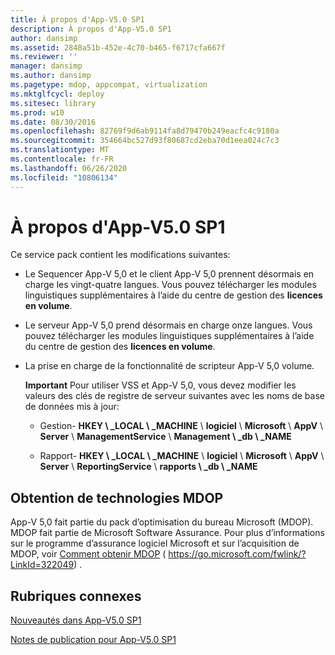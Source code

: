 ```yaml
---
title: À propos d'App-V5.0 SP1
description: À propos d'App-V5.0 SP1
author: dansimp
ms.assetid: 2848a51b-452e-4c70-b465-f6717cfa667f
ms.reviewer: ''
manager: dansimp
ms.author: dansimp
ms.pagetype: mdop, appcompat, virtualization
ms.mktglfcycl: deploy
ms.sitesec: library
ms.prod: w10
ms.date: 08/30/2016
ms.openlocfilehash: 82769f9d6ab9114fa8d79470b249eacfc4c9180a
ms.sourcegitcommit: 354664bc527d93f80687cd2eba70d1eea024c7c3
ms.translationtype: MT
ms.contentlocale: fr-FR
ms.lasthandoff: 06/26/2020
ms.locfileid: "10806134"
---
```

# À propos d'App-V5.0 SP1


Ce service pack contient les modifications suivantes:

-   Le Sequencer App-V 5,0 et le client App-V 5,0 prennent désormais en charge les vingt-quatre langues. Vous pouvez télécharger les modules linguistiques supplémentaires à l’aide du centre de gestion des **licences en volume**.

-   Le serveur App-V 5,0 prend désormais en charge onze langues. Vous pouvez télécharger les modules linguistiques supplémentaires à l’aide du centre de gestion des **licences en volume**.

-   La prise en charge de la fonctionnalité de scripteur App-V 5,0 volume.

    **Important**  Pour utiliser VSS et App-V 5,0, vous devez modifier les valeurs des clés de registre de serveur suivantes avec les noms de base de données mis à jour:

    -   Gestion- **HKEY \ _LOCAL \ _MACHINE**  \\  **logiciel**  \\  **Microsoft**  \\  **AppV**  \\  **Server**  \\  **ManagementService**  \\  **Management \ _db \ _NAME**

    -   Rapport- **HKEY \ _LOCAL \ _MACHINE**  \\  **logiciel**  \\  **Microsoft**  \\  **AppV**  \\  **Server**  \\  **ReportingService**  \\  **rapports \ _db \ _NAME**

     

## Obtention de technologies MDOP


App-V 5,0 fait partie du pack d’optimisation du bureau Microsoft (MDOP). MDOP fait partie de Microsoft Software Assurance. Pour plus d’informations sur le programme d’assurance logiciel Microsoft et sur l’acquisition de MDOP, voir [Comment obtenir MDOP](https://go.microsoft.com/fwlink/?LinkId=322049) ( https://go.microsoft.com/fwlink/?LinkId=322049) .






## Rubriques connexes


[Nouveautés dans App-V5.0 SP1](whats-new-in-app-v-50-sp1.md)

[Notes de publication pour App-V5.0 SP1](release-notes-for-app-v-50-sp1.md)

 

 





